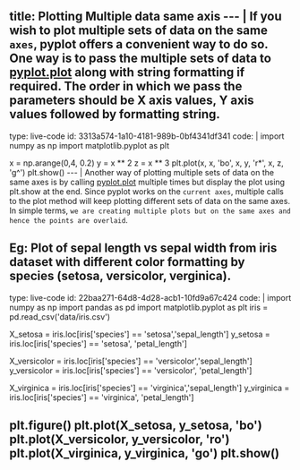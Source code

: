 title: Plotting Multiple data same axis
--- |
  If you wish to plot multiple sets of data on the same `axes`, pyplot offers a convenient way to do so. One way is to pass the multiple sets of data to [pyplot.plot](https://matplotlib.org/api/_as_gen/matplotlib.pyplot.plot.html) along with string formatting if required. The order in which we pass the parameters should be X axis values, Y axis values followed by formatting string.
---
type: live-code
id: 3313a574-1a10-4181-989b-0bf4341df341
code: |
  import numpy as np
  import matplotlib.pyplot as plt

  x = np.arange(0,4, 0.2)
  y = x ** 2
  z = x ** 3
  plt.plot(x, x, 'bo', x, y, 'r*', x, z, 'g^')
  plt.show()
--- |
  Another way of plotting multiple sets of data on the same axes is by calling [pyplot.plot](https://matplotlib.org/api/_as_gen/matplotlib.pyplot.plot.html) multiple times but display the plot using plt.show at the end. Since pyplot works on the `current axes`, multiple calls to the plot method will keep plotting different sets of data on the same axes. In simple terms, `we are creating multiple plots but on the same axes and hence the points are overlaid`.

  Eg: Plot of sepal length vs sepal width from iris dataset with different color formatting by species (setosa, versicolor, verginica). 
---
type: live-code
id: 22baa271-64d8-4d28-acb1-10fd9a67c424
code: |
  import numpy as np
  import pandas as pd
  import matplotlib.pyplot as plt
  iris = pd.read_csv('data/iris.csv')

  X_setosa = iris.loc[iris['species'] == 'setosa','sepal_length']
  y_setosa = iris.loc[iris['species'] == 'setosa', 'petal_length']

  X_versicolor = iris.loc[iris['species'] == 'versicolor','sepal_length']
  y_versicolor = iris.loc[iris['species'] == 'versicolor', 'petal_length']

  X_virginica = iris.loc[iris['species'] == 'virginica','sepal_length']
  y_virginica = iris.loc[iris['species'] == 'virginica', 'petal_length']

  plt.figure()
  plt.plot(X_setosa, y_setosa, 'bo')
  plt.plot(X_versicolor, y_versicolor, 'ro')
  plt.plot(X_virginica, y_virginica, 'go')
  plt.show()
---
